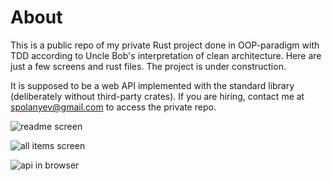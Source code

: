 # About

This is a public repo of my private Rust project done in OOP-paradigm with TDD according to Uncle Bob's interpretation of clean architecture. Here are just a few screens and rust files. The project is under construction.

It is supposed to be a web API implemented with the standard library (deliberately without third-party crates). If you are hiring, contact me at [spolanyev@gmail.com](mailto:spolanyev@gmail.com?subject=Rust%3A%20vacancy) to access the private repo.

![readme screen](https://github.com/spolanyev/rust-oop-tdd-clean-architecture-web-api/blob/main/readme.png?raw=true)

![all items screen](https://github.com/spolanyev/rust-oop-tdd-clean-architecture-web-api/blob/main/all-items.png?raw=true)

![api in browser](https://github.com/spolanyev/rust-oop-tdd-clean-architecture-web-api/blob/main/api-in-browser.png?raw=true)
